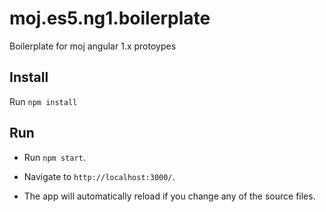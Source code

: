 moj.es5.ng1.boilerplate
==============

Boilerplate for moj angular 1.x protoypes

## Install

Run `npm install`

## Run

- Run `npm start`.

- Navigate to `http://localhost:3000/`.

- The app will automatically reload if you change any of the source files.
